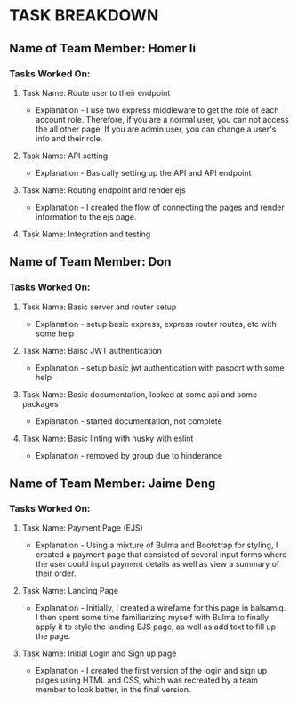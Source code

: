 # TASK BREAKDOWN

## Name of Team Member: Homer li
### Tasks Worked On:

1. Task Name: Route user to their endpoint
    - Explanation - I use two express middleware to get the role of each account role. Therefore, if you are a normal user, you can not access the all other page. If you are admin user, you can change a user's info and their role.

2. Task Name: API setting
    - Explanation - Basically setting up the API and API endpoint

3. Task Name: Routing endpoint and render ejs
    - Explanation - I created the flow of connecting the pages and render information to the ejs page.

4. Task Name: Integration and testing

## Name of Team Member: Don
### Tasks Worked On:

1. Task Name: Basic server and router setup
     - Explanation - setup basic express, express router routes, etc with some help

2. Task Name: Baisc JWT authentication
     - Explanation - setup basic jwt authentication with pasport with some help

3. Task Name: Basic documentation, looked at some api and some packages
     - Explanation - started documentation, not complete
     
4. Task Name: Basic linting with husky with eslint
     - Explanation - removed by group due to hinderance


## Name of Team Member: Jaime Deng
### Tasks Worked On:

1. Task Name: Payment Page (EJS)
    - Explanation - Using a mixture of Bulma and Bootstrap for styling, I created a payment page that consisted of several input forms where the user could input payment details as well as view a summary of their order.

2. Task Name: Landing Page
    - Explanation - Initially, I created a wirefame for this page in balsamiq. I then spent some time familiarizing myself with Bulma to finally apply it to style the landing EJS page, as well as add text to fill up the page.

3. Task Name: Initial Login and Sign up page
    - Explanation - I created the first version of the login and sign up pages using HTML and CSS, which was recreated by a team member to look better, in the final version.

